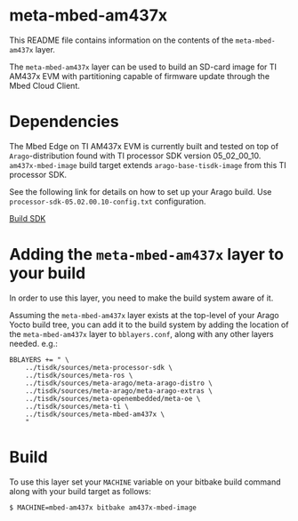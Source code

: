 # meta-mbed-am437x

This README file contains information on the contents of the
`meta-mbed-am437x` layer.

The `meta-mbed-am437x` layer can be used to build an SD-card image for TI 
AM437x EVM with partitioning capable of firmware update through the Mbed 
Cloud Client. 


# Dependencies

The Mbed Edge on TI AM437x EVM is currently built and tested on top of 
`Arago`-distribution found with TI processor SDK version 05_02_00_10. 
`am437x-mbed-image` build target extends `arago-base-tisdk-image` from 
this TI processor SDK.

See the following link for details on how to set up your Arago build.
Use `processor-sdk-05.02.00.10-config.txt` configuration.

[Build SDK](http://software-dl.ti.com/processor-sdk-linux/esd/docs/05_02_00_10/linux/Overview_Building_the_SDK.html)


# Adding the `meta-mbed-am437x` layer to your build

In order to use this layer, you need to make the build system aware of
it.

Assuming the `meta-mbed-am437x` layer exists at the top-level of your
Arago Yocto build tree, you can add it to the build system by adding the
location of the `meta-mbed-am437x` layer to `bblayers.conf`,
along with any other layers needed. e.g.:

```
BBLAYERS += " \
    ../tisdk/sources/meta-processor-sdk \
    ../tisdk/sources/meta-ros \
    ../tisdk/sources/meta-arago/meta-arago-distro \
    ../tisdk/sources/meta-arago/meta-arago-extras \
    ../tisdk/sources/meta-openembedded/meta-oe \
    ../tisdk/sources/meta-ti \
    ../tisdk/sources/meta-mbed-am437x \
    "
```

# Build

To use this layer set your `MACHINE` variable on your bitbake build command
along with your build target as follows:

```
$ MACHINE=mbed-am437x bitbake am437x-mbed-image
```
